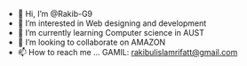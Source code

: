 - 👋 Hi, I’m @Rakib-G9
- 👀 I’m interested in Web designing and development
- 🌱 I’m currently learning Computer science in AUST
- 💞️ I’m looking to collaborate on AMAZON
- 📫 How to reach me ... GAMIL: rakibulislamrifatt@gmail.com

<!---
Rakib-G9/Rakib-G9 is a ✨ special ✨ repository because its `README.md` (this file) appears on your GitHub profile.
You can click the Preview link to take a look at your changes.
--->
